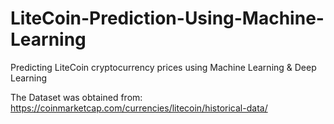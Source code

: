 # LiteCoin-Prediction-Using-Machine-Learning
Predicting LiteCoin cryptocurrency prices using Machine Learning &amp; Deep Learning

The Dataset was obtained from: https://coinmarketcap.com/currencies/litecoin/historical-data/
